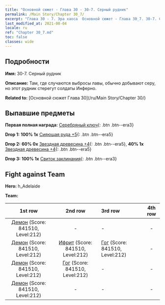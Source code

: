 ```yaml
---
title: "Основной сюжет - Глава 30 - 30-7. Серный рудник"
permalink: /Main Story/Chapter 30_7/
excerpt: "Глава 30 - 7. Эра хаоса  Основной сюжет - Глава 30_7. 30-7. Серный рудник"
last_modified_at: 2021-08-04
locale: ru
ref: "Chapter 30_7.md"
toc: false
classes: wide
---
```


## Подробности

 **Имя:** 30-7. Серный рудник

 **Описание:** Там, где случаются выбросы лавы, обычно добывают серу, но этот рудник стерегут солдаты Инферно.

 **Related to:** [Основной сюжет Глава 30](/ru/Main Story/Chapter 30/)

## Выпавшие предметы

 **Первая полная награда:** [Серебряный ключ](/ItemsRU/con_693/){: .btn .btn--era3}

 **Drop 1:** **100% 1x** [Сияющая руда +5](/ItemsRU/mat_96/){: .btn .btn--era5}

 **Drop 2:** **60% 0x** [Звездная древесина +4](/ItemsRU/mat_90/){: .btn .btn--era5}, **40% 1x** [Звездная древесина +4](/ItemsRU/mat_90/){: .btn .btn--era5}

 **Drop 3:** **100% 1x** [Свиток заклинания](/ItemsRU/con_694/){: .btn .btn--era3}


## Fight against Team
 **Hero:** h_Adelaide

 **Team:**


  | 1st row | 2nd row | 3rd row | 4th row |
  |:----:|:----:|:----|:----:|
  | [Демон](/ru/units/Demon/) (Score: 841510, Level:212)  | - | - | - |
  | [Демон](/ru/units/Demon/) (Score: 841510, Level:212)  | [Ифрит](/ru/units/Efreeti/) (Score: 841510, Level:212)  | [Гог](/ru/units/Gog/) (Score: 841510, Level:212)  | - |
  | [Демон](/ru/units/Demon/) (Score: 841510, Level:212)  | [Гог](/ru/units/Gog/) (Score: 841510, Level:212)  | - | - |
  | [Демон](/ru/units/Demon/) (Score: 841510, Level:212)  | - | - | - |


